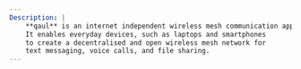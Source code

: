```yaml
---
Description: |
    **qaul** is an internet independent wireless mesh communication app.
    It enables everyday devices, such as laptops and smartphones
    to create a decentralised and open wireless mesh network for
    text messaging, voice calls, and file sharing.
---
```


